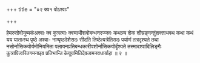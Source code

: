 +++
title = "०२ क्व१ वोऽश्वाः"

+++

हेमरुतोवोयुष्मकंअश्वाः क्व कुत्रत्याः क्वचाभीशवोबन्धनरज्जवः कथञ्च शेक शीघ्रङ्गन्तुंशक्ताभवथ कथा कथं यय याताःस्थ पृष्ठे अश्वा- नाम्पृष्ठदेशेसदः सीदति तिष्ठेत्यत्रेतिसदः पर्याणं तत्रदृश्यते तथा नसोर्नासिकयोर्यमोनियमिता पलायनप्रतिबन्धकारीपशोर्नासिकयोर्दृश्यते तस्मादश्वादिलिङ्गैः कुत्रापित्वरितगमनाइव प्रतिभान्ति केयूयमितिदेवत्वमनवधार्याहा ॥ २ ॥